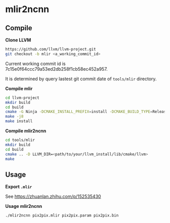 # mlir2ncnn

## Compile

**Clone LLVM**
```bash
https://github.com/llvm/llvm-project.git
git checkout -b mlir <a_working_commit_id>
```
Current working commit id is 7c15e0f64ccc79a53ed2db258f1cb58ec452a957.

It is determined by query lastest git commit date of `tools/mlir` directory.


**Compile mlir**
```bash
cd llvm-project
mkdir build
cd build
cmake -G Ninja -DCMAKE_INSTALL_PREFIX=install -DCMAKE_BUILD_TYPE=Release -DBUILD_SHARED_LIBS=ON -DLLVM_ENABLE_PROJECTS="mlir" -DLLVM_TARGETS_TO_BUILD="" -DLLVM_INCLUDE_EXAMPLES=OFF -DLLVM_INCLUDE_TESTS=OFF ../llvm/
make -j8
make install
```

**Compile mlir2ncnn**
```bash
cd tools/mlir
mkdir build
cd build
cmake .. -D LLVM_DIR=<path/to/your/llvm_install/lib/cmake/llvm>
make
```

## Usage

**Export `.mlir`**

See https://zhuanlan.zhihu.com/p/152535430


**Usage mlir2ncnn**

```
./mlir2ncnn pix2pix.mlir pix2pix.param pix2pix.bin
```
